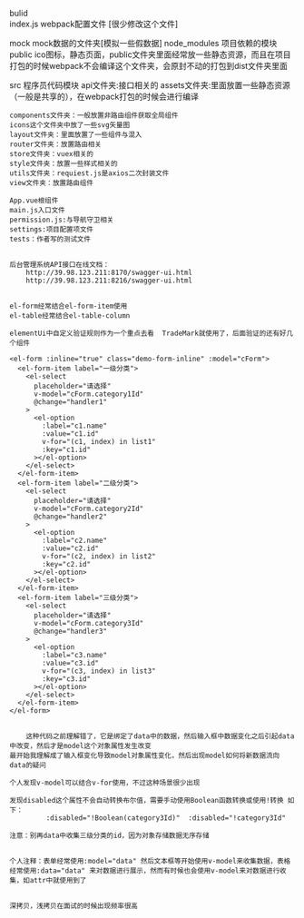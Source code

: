 bulid  
    index.js  webpack配置文件 [很少修改这个文件]

mock 
    mock数据的文件夹[模拟一些假数据]
node_modules
    项目依赖的模块
public
    ico图标，静态页面，public文件夹里面经常放一些静态资源，而且在项目打包的时候webpack不会编译这个文件夹，会原封不动的打包到dist文件夹里面

src
    程序员代码模块
    api文件夹:接口相关的
    assets文件夹:里面放置一些静态资源（一般是共享的），在webpack打包的时候会进行编译

    components文件夹：一般放置非路由组件获取全局组件
    icons这个文件夹中放了一些svg矢量图
    layout文件夹：里面放置了一些组件与混入
    router文件夹：放置路由相关
    store文件夹：vuex相关的
    style文件夹：放置一些样式相关的
    utils文件夹：requiest.js是axios二次封装文件
    view文件夹：放置路由组件

    App.vue根组件
    main.js入口文件
    permission.js:与导航守卫相关
    settings:项目配置项文件
    tests：作者写的测试文件

  
    后台管理系统API接口在线文档：
        http://39.98.123.211:8170/swagger-ui.html
        http://39.98.123.211:8216/swagger-ui.html
        

    el-form经常结合el-form-item使用
    el-table经常结合el-table-column

    elementUi中自定义验证规则作为一个重点去看  TradeMark就使用了，后面验证的还有好几个组件

    <el-form :inline="true" class="demo-form-inline" :model="cForm">
      <el-form-item label="一级分类">
        <el-select
          placeholder="请选择"
          v-model="cForm.category1Id"
          @change="handler1"
        >
          <el-option
            :label="c1.name"
            :value="c1.id"
            v-for="(c1, index) in list1"
            :key="c1.id"
          ></el-option>
        </el-select>
      </el-form-item>
      <el-form-item label="二级分类">
        <el-select
          placeholder="请选择"
          v-model="cForm.category2Id"
          @change="handler2"
        >
          <el-option
            :label="c2.name"
            :value="c2.id"
            v-for="(c2, index) in list2"
            :key="c2.id"
          ></el-option>
        </el-select>
      </el-form-item>
      <el-form-item label="三级分类">
        <el-select
          placeholder="请选择"
          v-model="cForm.category3Id"
          @change="handler3"
        >
          <el-option
            :label="c3.name"
            :value="c3.id"
            v-for="(c3, index) in list3"
            :key="c3.id"
          ></el-option>
        </el-select>
      </el-form-item>
    </el-form>


        这种代码之前理解错了，它是绑定了data中的数据，然后输入框中数据变化之后引起data中改变，然后才是model这个对象属性发生改变
    最开始我理解成了输入框变化导致model对象属性变化，然后出现model如何将新数据流向data的疑问

    个人发现v-model可以结合v-for使用，不过这种场景很少出现

    发现disabled这个属性不会自动转换布尔值，需要手动使用Boolean函数转换或使用!转换 如下：
             :disabled="!Boolean(category3Id)"  :disabled="!category3Id"

    注意：别再data中收集三级分类的id，因为对象存储数据无序存储


    个人注释：表单经常使用:model="data" 然后文本框等开始使用v-model来收集数据，表格经常使用:data="data" 来对数据进行展示，然而有时候也会使用v-model来对数据进行收集，如attr中就使用到了


    深拷贝，浅拷贝在面试的时候出现频率很高

    